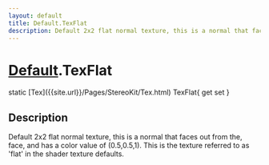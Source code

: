 ```yaml
---
layout: default
title: Default.TexFlat
description: Default 2x2 flat normal texture, this is a normal that faces out from the, face, and has a color value of (0.5,0.5,1). This is the texture referred to as 'flat' in the shader texture defaults.
---
```

# [Default]({{site.url}}/Pages/StereoKit/Default.html).TexFlat

<div class='signature' markdown='1'>
static [Tex]({{site.url}}/Pages/StereoKit/Tex.html) TexFlat{ get set }
</div>

## Description
Default 2x2 flat normal texture, this is a normal that
faces out from the, face, and has a color value of (0.5,0.5,1).
This is the texture referred to as 'flat' in the shader texture
defaults.

